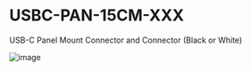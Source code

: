 # USBC-PAN-15CM-XXX
USB-C Panel Mount Connector and Connector (Black or White)

![image](https://github.com/user-attachments/assets/d19e3ac0-865f-4fbb-9c20-ab8de6b3007a)


